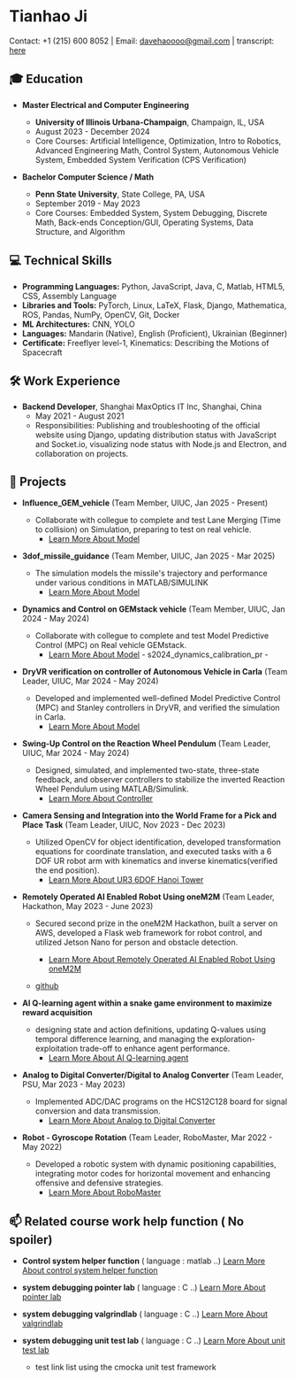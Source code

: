 # Tianhao Ji

Contact: +1 (215) 600 8052 | Email: [davehaoooo@gmail.com](mailto:davehaoooo@gmail.com) | transcript: [here](https://github.com/obica-ai/transcript)

## 🎓 Education

- **Master Electrical and Computer Engineering**
  - **University of Illinois Urbana-Champaign**, Champaign, IL, USA
  - August 2023 - December 2024
  - Core Courses: Artificial Intelligence, Optimization, Intro to Robotics, Advanced Engineering Math, Control System, Autonomous Vehicle System, Embedded System Verification (CPS Verification)

- **Bachelor Computer Science / Math**
  - **Penn State University**, State College, PA, USA
  - September 2019 - May 2023
  - Core Courses: Embedded System, System Debugging, Discrete Math, Back-ends Conception/GUI, Operating Systems, Data Structure, and Algorithm

## 💻 Technical Skills

- **Programming Languages:** Python, JavaScript, Java, C, Matlab, HTML5, CSS, Assembly Language
- **Libraries and Tools:** PyTorch, Linux, LaTeX, Flask, Django, Mathematica, ROS, Pandas, NumPy, OpenCV, Git, Docker
- **ML Architectures:** CNN, YOLO
- **Languages:** Mandarin (Native), English (Proficient), Ukrainian (Beginner)
- **Certificate:** Freeflyer level-1, Kinematics: Describing the Motions of Spacecraft


## 🛠 Work Experience

- **Backend Developer**, Shanghai MaxOptics IT Inc, Shanghai, China
  - May 2021 - August 2021
  - Responsibilities: Publishing and troubleshooting of the official website using Django, updating distribution status with JavaScript and Socket.io, visualizing node status with Node.js and Electron, and collaboration on projects.

## 🚀 Projects
- **Influence_GEM_vehicle** (Team Member, UIUC, Jan 2025 - Present)
  - Collaborate with collegue to complete and test Lane Merging (Time to collision) on Simulation, preparing to test on real vehicle.
    - [Learn More About Model](https://github.com/yejimun/GEM_simulator)

  
- **3dof_missile_guidance** (Team Member, UIUC, Jan 2025 - Mar 2025)
  - The simulation models the missile's trajectory and performance under various conditions in MATLAB/SIMULINK
    - [Learn More About Model](https://github.com/obica-ai/3dof_missile_guidance)


- **Dynamics and Control on GEMstack vehicle** (Team Member, UIUC, Jan 2024 - May 2024)
  - Collaborate with collegue to complete and test Model Predictive Control (MPC) on Real vehicle GEMstack.
    - [Learn More About Model](https://github.com/krishauser/GEMstack) - s2024_dynamics_calibration_pr - 
    
- **DryVR verification on controller of Autonomous Vehicle in Carla** (Team Leader, UIUC, Mar 2024 - May 2024)
  - Developed and implemented well-defined Model Predictive Control (MPC) and Stanley controllers in DryVR, and verified the simulation in Carla.
    - [Learn More About Model](https://github.com/obica-ai/New-dynamic-model-for-dryVR)

- **Swing-Up Control on the Reaction Wheel Pendulum** (Team Leader, UIUC, Mar 2024 - May 2024)
  - Designed, simulated, and implemented two-state, three-state feedback, and observer controllers to stabilize the inverted Reaction Wheel Pendulum using MATLAB/Simulink.
    - [Learn More About Controller](https://github.com/obica-ai/swing-up-control-pendulem/)
  
- **Camera Sensing and Integration into the World Frame for a Pick and Place Task** (Team Leader, UIUC, Nov 2023 - Dec 2023)
  - Utilized OpenCV for object identification, developed transformation equations for coordinate translation, and executed tasks with a 6 DOF UR robot arm with kinematics and inverse kinematics(verified the end position).
    - [Learn More About UR3 6DOF Hanoi Tower](https://github.com/obica-ai/UR3_6dof_hanoi_tower)

- **Remotely Operated AI Enabled Robot Using oneM2M** (Team Leader, Hackathon, May 2023 - June 2023)
  - Secured second prize in the oneM2M Hackathon, built a server on AWS, developed a Flask web framework for robot control, and utilized Jetson Nano for person and obstacle detection.
    - [Learn More About Remotely Operated AI Enabled Robot Using oneM2M](https://www.hackster.io/compeng-psu/remotely-operated-ai-enabled-robot-using-onem2m-50b9b5)

  - [github](https://github.com/timqin123/oneM2M-Hackathon-IoT-Care-PSU)
- **AI Q-learning agent within a snake game environment to maximize reward acquisition**
  - designing state and action definitions, updating Q-values using temporal difference learning, and managing the exploration-exploitation trade-off to enhance agent performance.
    - [Learn More About AI Q-learning agent](https://github.com/obica-ai/Q-learning-snakeGames)
- **Analog to Digital Converter/Digital to Analog Converter** (Team Leader, PSU, Mar 2023 - May 2023)
  - Implemented ADC/DAC programs on the HCS12C128 board for signal conversion and data transmission.
    - [Learn More About Analog to Digital Converter](https://github.com/obica-ai/ADC-for-HCS12C128.git)
- **Robot - Gyroscope Rotation** (Team Leader, RoboMaster, Mar 2022 - May 2022)
  - Developed a robotic system with dynamic positioning capabilities, integrating motor codes for horizontal movement and enhancing offensive and defensive strategies.
    - [Learn More About RoboMaster]( https://github.com/BinL233/RoboXStandard1)
## 📫 Related course work help function ( No spoiler)

- **Control system helper function** ( language : matlab ..)
[Learn More About control system helper function ](https://github.com/obica-ai/Control_system_hw_matlab)


- **system debugging pointer lab** ( language : C ..)
[Learn More About pointer lab ](https://github.com/TimothyZhuClassroom/pointerlab-896003313/tree/master) 


- **system debugging valgrindlab** ( language : C ..) 
[Learn More About valgrindlab ](https://github.com/TimothyZhuClassroom/valgrindlab-896003313)

- **system debugging unit test lab** ( language : C ..) 
[Learn More About  unit test lab ](https://github.com/TimothyZhuClassroom/unittestlab-896003313?tab=readme-ov-file)
  - test link list using the cmocka unit test framework
